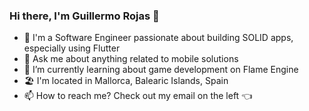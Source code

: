 ### Hi there, I'm Guillermo Rojas 👋

- 📱 I'm a Software Engineer passionate about building SOLID apps, especially using Flutter
- 💬 Ask me about anything related to mobile solutions
- 🌱 I’m currently learning about game development on Flame Engine
- 🏖️ I'm located in Mallorca, Balearic Islands, Spain
- 📫 How to reach me? Check out my email on the left 👈

<!--
**grojasv/grojasv** is a ✨ _special_ ✨ repository because its `README.md` (this file) appears on your GitHub profile.

Here are some ideas to get you started:

- 🔭 I’m currently working on ...
- 🌱 I’m currently learning about ...
- 👯 I’m looking to collaborate on ...
- 🤔 I’m looking for help with ...
- 💬 Ask me about ...
- 😄 Pronouns: ...
- ⚡ Fun fact: ...
-->
